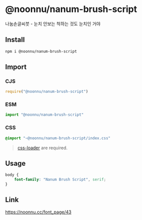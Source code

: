 # @noonnu/nanum-brush-script
나눔손글씨붓 - 눈치 안보는 척하는 것도 눈치인 거야

## Install
```sh
npm i @noonnu/nanum-brush-script
```
## Import
### CJS
```js
require("@noonnu/nanum-brush-script")
```
### ESM
```js
import "@noonnu/nanum-brush-script"
```
### CSS 
```css
@import "~@noonnu/nanum-brush-script/index.css"
```
> [css-loader](https://github.com/webpack-contrib/css-loader) are required.

## Usage
```css
body {
    font-family: "Nanum Brush Script", serif;
}
```

## Link
https://noonnu.cc/font_page/43